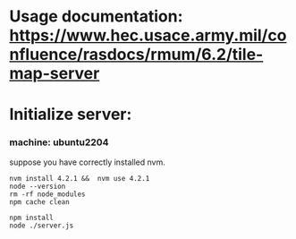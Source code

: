 
# Usage documentation: https://www.hec.usace.army.mil/confluence/rasdocs/rmum/6.2/tile-map-server

# Initialize server:
### machine: ubuntu2204

suppose you have correctly installed nvm.
```
nvm install 4.2.1 &&  nvm use 4.2.1
node --version
rm -rf node_modules
npm cache clean

npm install
node ./server.js
```

